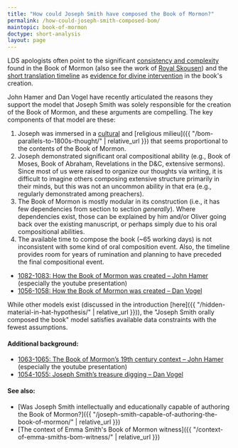 ```yaml
---
title: "How could Joseph Smith have composed the Book of Mormon?"
permalink: /how-could-joseph-smith-composed-bom/
maintopic: book-of-mormon
doctype: short-analysis
layout: page
---
```


LDS apologists often point to the significant [consistency and complexity](https://www.reddit.com/r/mormonscholar/comments/8nnsr4/what_would_joseph_smith_have_to_keep_track_of_in/) found in the Book of Mormon (also see the work of [Royal Skousen](http://criticaltext.byustudies.byu.edu/biblio)) and the [short translation timeline](https://eom.byu.edu/index.php/Book_of_Mormon_Translation_By_Joseph_Smith) as [evidence for divine intervention](https://speeches.byu.edu/talks/tad-r-callister_book-mormon-man-made-god-given/) in the book's creation.

John Hamer and Dan Vogel have recently articulated the reasons they support the model that Joseph Smith was solely responsible for the creation of the Book of Mormon, and these arguments are compelling.  The key components of that model are these:

1. Joseph was immersed in a [cultural](https://www.mormonstories.org/podcast/book-of-mormon-cultural-context-john-hamer/) and [religious milieu]({{ "/bom-parallels-to-1800s-thought/" | relative_url }}) that seems proportional to the contents of the Book of Mormon.
1. Joseph demonstrated significant oral compositional ability (e.g., Book of Moses, Book of Abraham, Revelations in the D&C, extensive sermons).  Since most of us were raised to organize our thoughts via writing, it is difficult to imagine others composing extensive structure primarily in their minds, but this was not an uncommon ability in that era (e.g., regularly demonstrated among preachers).
1. The Book of Mormon is mostly modular in its construction (i.e., it has few dependencies from section to section *generally*).  Where dependencies exist, those can be explained by him and/or Oliver going back over the existing manuscript, or perhaps simply due to his oral compositional abilities.
1. The available time to compose the book (~65 working days) is not inconsistent with some kind of oral composition event.  Also, the timeline provides room for years of rumination and planning to have preceded the final compositional event.

* [1082-1083: How the Book of Mormon was created – John Hamer](https://www.mormonstories.org/podcast/john-hamer-book-of-mormon-creation/) (especially the youtube presentation)
* [1056-1058: How the Book of Mormon was created – Dan Vogel](https://www.mormonstories.org/podcast/book-of-mormon-dan-vogel/)

While other models exist (discussed in the introduction [here]({{ "/hidden-material-in-hat-hypothesis/" | relative_url }})), the "Joseph Smith orally composed the book" model satisfies available data constraints with the fewest assumptions.

#### Additional background:

* [1063-1065: The Book of Mormon’s 19th century context – John Hamer](https://www.mormonstories.org/podcast/book-of-mormon-cultural-context-john-hamer/) (especially the youtube presentation)
* [1054-1055: Joseph Smith’s treasure digging – Dan Vogel](https://www.mormonstories.org/podcast/treasure-digging-dan-vogel/)

#### See also:

* [Was Joseph Smith intellectually and educationally capable of authoring the Book of Mormon?]({{ "/joseph-smith-capable-of-authoring-the-book-of-mormon/" | relative_url }})
* [The context of Emma Smith's Book of Mormon witness]({{ "/context-of-emma-smiths-bom-witness/" | relative_url }})
